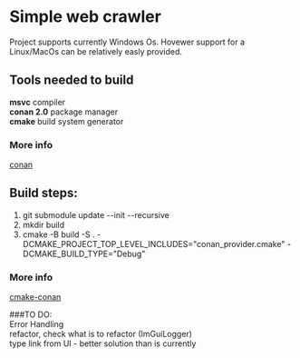 # Simple web crawler
Project supports currently Windows Os. Hovewer support for a Linux/MacOs can be relatively easly provided.

## Tools needed to build 
**msvc** compiler <br />
**conan 2.0** package manager <br />
**cmake** build system generator<br />

### More info
 [conan](https://docs.conan.io/2/index.html)

## Build steps: 

1) git submodule update --init --recursive <br />
2) mkdir build<br />
3) cmake -B build -S . -DCMAKE_PROJECT_TOP_LEVEL_INCLUDES="conan_provider.cmake" -DCMAKE_BUILD_TYPE="Debug" <br />

### More info
 [cmake-conan](https://github.com/conan-io/cmake-conan) <br />

###TO DO: <br />
Error Handling<br />
refactor, check what is to refactor (ImGuiLogger)<br />
type link from UI - better solution than is currently<br />
